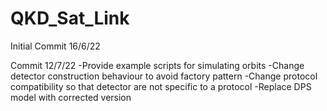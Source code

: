 # QKD_Sat_Link

Initial Commit 16/6/22

Commit 12/7/22
-Provide example scripts for simulating orbits
-Change detector construction behaviour to avoid factory pattern
-Change protocol compatibility so that detector are not specific to a protocol
-Replace DPS model with corrected version